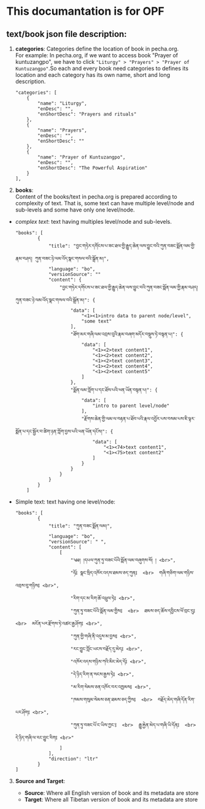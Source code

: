 # This documantation is for OPF

## text/book json file description:



1. **categories**: Categories define the location of book in pecha.org. <br>
    For example: In pecha.org, if we want to access book "Prayer of kuntuzangpo", we have to click `"Liturgy" > "Prayers" > "Prayer of Kuntuzangpo"`.So each and every book need categories to defines its location and each category has its own name, short and long description. 
    ```
    "categories": [
        {
            "name": "Liturgy",
            "enDesc": "",
            "enShortDesc": "Prayers and rituals"
        },
        {
            "name": "Prayers",
            "enDesc": "",
            "enShortDesc": ""
        },
        {
            "name": "Prayer of Kuntuzangpo",
            "enDesc": "",
            "enShortDesc": "The Powerful Aspiration"
        }
    ],
    ```
2. **books**:<br>
    Content of the books/text in pecha.org is prepared according to complexity of text. That is, 
    some text can have multiple level/node and sub-levels and some have only one level/node.
- _complex text_: text having multiples level/node and sub-levels. 
    ```
    "books": [
            {
                "title": "བྱང་གཏེར་དགོངས་པ་ཟང་ཐལ་གྱི་རྒྱུད་ཆེན་ལས་བྱུང་བའི་ཀུན་བཟང་སྨོན་ལམ་གྱི་རྣམ་བཤད། ཀུན་བཟང་ཉེ་ལམ་འོད་སྣང་གསལ་བའི་སྒྲོན་མ།",
                "language": "bo",
                "versionSource": ""
                "content": {
                    "བྱང་གཏེར་དགོངས་པ་ཟང་ཐལ་གྱི་རྒྱུད་ཆེན་ལས་བྱུང་བའི་ཀུན་བཟང་སྨོན་ལམ་གྱི་རྣམ་བཤད། ཀུན་བཟང་ཉེ་ལམ་འོད་སྣང་གསལ་བའི་སྒྲོན་མ།": {
                        "data": [
                            "<1><1>intro data to parent node/level",
                            "some text"
                        ],
                        "ཐོག་མར་གཞི་ལམ་འབྲས་བུའི་རྣམ་བཞག་མདོར་བསྡུས་ཏེ་བསྟན་པ།": {
                            "data": [
                                "<1><2>text content1",
                                "<1><2>text content2",
                                "<1><2>text content3",
                                "<1><2>text content4",
                                "<1><2>text content5"
                            ]
                        },
                        "སྨོན་ལམ་ཀློག་པ་དང་ཐོས་པའི་ཕན་ཡོན་བསྟན་པ།": {
                            "data": [
                                "intro to parent level/node"
                            ],
                            "རྫོགས་ཆེན་གྱི་ལམ་ལ་བརྟན་པ་ཐོབ་པའི་རྣལ་འབྱོར་པས་བསམ་པས་ཇི་ལྟར་སྨོན་པ་དང་སྦྱོར་བ་ཚིག་ཉན་ཀློག་བྱས་པའི་ཕན་ཡོན་དངོས།": {
                                "data": [
                                    "<1><74>text content1",
                                    "<1><75>text content2"
                                ]
                            }
                        }
                    }
                }
            }
        ]
    ```
- Simple text: text having one level/node:
    ```
    "books": [
            {
                "title": "ཀུན་བཟང་སྨོན་ལམ།",
                "language": "bo",
                "versionSource": " ",
                "content": [
                    [
                        "༄༅། །དཔལ་ཀུན་ཏུ་བཟང་པོའི་སྨོན་ལམ་བཞུགས་སོ། ། <br>",
                        "ཧོ༔ སྣང་སྲིད་འཁོར་འདས་ཐམས་ཅད་ཀུན༔  <br>  གཞི་གཅིག་ལམ་གཉིས་འབྲས་བུ་གཉིས༔ <br>",
                        "རིག་དང་མ་རིག་ཆོ་འཕྲུལ་ཏེ༔ <br>",
                        "ཀུན་ཏུ་བཟང་པོའི་སྨོན་ལམ་གྱིས༔  <br>  ཐམས་ཅད་ཆོས་དབྱིངས་ཕོ་བྲང་དུ༔  <br>  མངོན་པར་རྫོགས་ཏེ་འཚང་རྒྱ་ཤོག༔ <br>",
                        "ཀུན་གྱི་གཞི་ནི་འདུས་མ་བྱས༔ <br>",
                        "རང་བྱུང་ཀློང་ཡངས་བརྗོད་དུ་མེད༔ <br>",
                        "འཁོར་འདས་གཉིས་ཀའི་མིང་མེད་དོ༔ <br>",
                        "དེ་ཉིད་རིག་ན་སངས་རྒྱས་ཏེ༔ <br>",
                        "མ་རིག་སེམས་ཅན་འཁོར་བར་འཁྱམས༔ <br>",
                        "ཁམས་གསུམ་སེམས་ཅན་ཐམས་ཅད་ཀྱིས༔  <br>  བརྗོད་མེད་གཞི་དོན་རིག་པར་ཤོག༔ <br>",
                        "ཀུན་ཏུ་བཟང་པོ་ང་ཡིས་ཀྱང་༔  <br>  རྒྱུ་རྐྱེན་མེད་པ་གཞི་ཡི་དོན༔  <br>  དེ་ཉིད་གཞི་ལ་རང་བྱུང་རིག༔ <br>"
                    ]
                ],
                "direction": "ltr"
            }
    ]
    ```

    

    



    


3. **Source and Target**: 

    - __Source__: Where all English version of book and its metadata are store
    - __Target__: Where all Tibetan version of book and its metadata are store
    


 